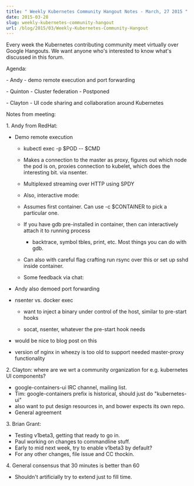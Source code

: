 ```yaml
---
title: " Weekly Kubernetes Community Hangout Notes - March, 27 2015 "
date: 2015-03-28
slug: weekly-kubernetes-community-hangout
url: /blog/2015/03/Weekly-Kubernetes-Community-Hangout
---
```

Every week the Kubernetes contributing community meet virtually over Google Hangouts. We want anyone who's interested to know what's discussed in this forum.

Agenda:

\- Andy - demo remote execution and port forwarding

\- Quinton - Cluster federation - Postponed

\- Clayton - UI code sharing and collaboration around Kubernetes

Notes from meeting:

1\. Andy from RedHat:

* Demo remote execution

    * kubectl exec -p $POD -- $CMD

    * Makes a connection to the master as proxy, figures out which node the pod is on, proxies connection to kubelet, which does the interesting bit.  via nsenter.

    * Multiplexed streaming over HTTP using SPDY

    * Also, interactive mode:

    * Assumes first container.  Can use -c $CONTAINER to pick a particular one.

    * If you have gdb pre-installed in container, then can interactively attach 
      it to running process

        * backtrace, symbol tbles, print, etc.  Most things you can do with gdb.

    * Can also with careful flag crafting run rsync over this or set up sshd inside container.

    * Some feedback via chat:
* Andy also demoed port forwarding
* nsenter vs. docker exec

    * want to inject a binary under control of the host, similar to pre-start hooks

    * socat, nsenter, whatever the pre-start hook needs
* would be nice to blog post on this
* version of nginx in wheezy is too old to support needed master-proxy functionality

2\. Clayton: where are we wrt a community organization for e.g. kubernetes UI components?

* google-containers-ui IRC channel, mailing list.
* Tim: google-containers prefix is historical, should just do "kubernetes-ui"
* also want to put design resources in, and bower expects its own repo.
* General agreement

3\. Brian Grant:

* Testing v1beta3, getting that ready to go in.
* Paul working on changes to commandline stuff.
* Early to mid next week, try to enable v1beta3 by default?
* For any other changes, file issue and CC thockin.

4\. General consensus that 30 minutes is better than 60



* Shouldn't artificially try to extend just to fill time.
